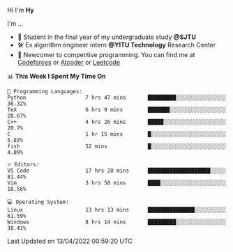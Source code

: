 Hi I'm **Hy**

I'm ...
- 📖 Student in the final year of my undergraduate study **@SJTU**
- 🛠️ Ex algorithm engineer intern **@YITU Technology** Research Center
- 🏅 Newcomer to competitive programming. You can find me at [Codeforces](https://codeforces.com/profile/Hy3) or [Atcoder](https://atcoder.jp/users/Hy3) or [Leetcode](https://leetcode-cn.com/u/_hy3/)


<!--START_SECTION:waka-->
📊 **This Week I Spent My Time On** 

```text
💬 Programming Languages: 
Python                   7 hrs 47 mins       █████████░░░░░░░░░░░░░░░░   36.32% 
TeX                      6 hrs 9 mins        ███████░░░░░░░░░░░░░░░░░░   28.67% 
C++                      4 hrs 26 mins       █████░░░░░░░░░░░░░░░░░░░░   20.7% 
C                        1 hr 15 mins        █░░░░░░░░░░░░░░░░░░░░░░░░   5.83% 
fish                     52 mins             █░░░░░░░░░░░░░░░░░░░░░░░░   4.09%

🔥 Editors: 
VS Code                  17 hrs 28 mins      ████████████████████░░░░░   81.44% 
Vim                      3 hrs 58 mins       ████░░░░░░░░░░░░░░░░░░░░░   18.56%

💻 Operating System: 
Linux                    13 hrs 13 mins      ███████████████░░░░░░░░░░   61.59% 
Windows                  8 hrs 14 mins       █████████░░░░░░░░░░░░░░░░   38.41%

```


 Last Updated on 13/04/2022 00:59:20 UTC
<!--END_SECTION:waka-->

